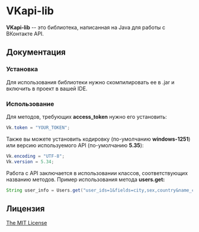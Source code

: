 # VKapi-lib
**VKapi-lib** -- это библиотека, написанная на Java для работы с ВКонтакте API.

## Документация

### Установка
Для использования библиотеки нужно скомпилировать ее в .jar и включить в проект в вашей IDE.
### Использование
Для методов, требующих **access_token** нужно его установить:
```java
Vk.token = "YOUR_TOKEN";
```
Также вы можете установить кодировку (по-умолчанию **windows-1251**) или версию используемого API (по-умолчанию **5.35**):
```java
Vk.encoding = "UTF-8";
Vk.version = 5.34;
```
Работа с API заключается в использовании классов, соответствующих названию методов. Пример использования метода **users.get:**
```java
String user_info = Users.get("user_ids=1&fields=city,sex,country&name_case=nom");
```

## Лицензия
[The MIT License](http://opensource.org/licenses/MIT)
